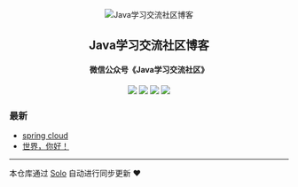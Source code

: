 <p align="center"><img alt="Java学习交流社区博客" src="https://img.hacpai.com/file/2019/08/favicon-704cf926.png"></p><h2 align="center">
Java学习交流社区博客
</h2>

<h4 align="center">微信公众号《Java学习交流社区》</h4>
<p align="center"><a title="Java学习交流社区博客" target="_blank" href="https://github.com/figo2young/solo-blog"><img src="https://img.shields.io/github/last-commit/figo2young/solo-blog.svg?style=flat-square&color=FF9900"></a>
<a title="GitHub repo size in bytes" target="_blank" href="https://github.com/figo2young/solo-blog"><img src="https://img.shields.io/github/repo-size/figo2young/solo-blog.svg?style=flat-square"></a>
<a title="Solo Version" target="_blank" href="https://github.com/b3log/solo/releases"><img src="https://img.shields.io/badge/solo-3.6.3-f1e05a.svg?style=flat-square&color=blueviolet"></a>
<a title="Hits" target="_blank" href="https://github.com/b3log/hits"><img src="https://hits.b3log.org/figo2young/solo-blog.svg"></a></p>

### 最新

* [spring cloud](https://www.jvscc.cn/articles/2019/08/08/1565257260381.html)
* [世界，你好！](https://www.jvscc.cn/hello-solo)



---

本仓库通过 [Solo](https://github.com/b3log/solo) 自动进行同步更新 ❤️ 